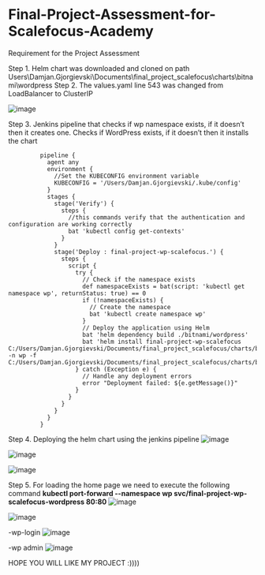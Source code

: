 # Final-Project-Assessment-for-Scalefocus-Academy

Requirement for the Project Assessment

Step 1. Helm chart was downloaded and cloned on path Users\Damjan.Gjorgievski\Documents\final_project_scalefocus\charts\bitnami\wordpress
Step 2. The values.yaml line 543 was changed from LoadBalancer to ClusterIP

![image](https://github.com/DamjanGj77/Final-Project-Assessment-for-Scalefocus-Academy/assets/125911118/ad429154-3283-4916-bfcc-6633f9d30889)

Step 3. Jenkins pipeline that checks if wp namespace exists, if it doesn’t then it creates one. Checks if WordPress exists, if it doesn’t then it installs the chart
             
             pipeline {
               agent any
               environment {
                 //Set the KUBECONFIG environment variable
                 KUBECONFIG = '/Users/Damjan.Gjorgievski/.kube/config' 
               }
               stages {
                 stage('Verify') {
                   steps {
                     //this commands verify that the authentication and configuration are working correctly
                     bat 'kubectl config get-contexts'
                   }
                 }
                 stage('Deploy : final-project-wp-scalefocus.') {
                   steps {
                     script {
                       try {
                         // Check if the namespace exists
                         def namespaceExists = bat(script: 'kubectl get namespace wp', returnStatus: true) == 0
                         if (!namespaceExists) {
                           // Create the namespace
                           bat 'kubectl create namespace wp'
                         }
                         // Deploy the application using Helm
                         bat 'helm dependency build ./bitnami/wordpress'
                         bat 'helm install final-project-wp-scalefocus C:/Users/Damjan.Gjorgievski/Documents/final_project_scalefocus/charts/bitnami/wordpress -n wp -f C:/Users/Damjan.Gjorgievski/Documents/final_project_scalefocus/charts/bitnami/wordpress/values.yaml'
                       } catch (Exception e) {
                         // Handle any deployment errors
                         error "Deployment failed: ${e.getMessage()}"
                       }
                     }
                   }
                 }
               }
             }
             
      
Step 4. Deploying the helm chart using the jenkins pipeline
![image](https://github.com/DamjanGj77/Final-Project-Assessment-for-Scalefocus-Academy/assets/125911118/46dabaf5-6664-4102-bf86-1bcaddb63547)

![image](https://github.com/DamjanGj77/Final-Project-Assessment-for-Scalefocus-Academy/assets/125911118/91db75d1-1057-4a22-99c9-d703d9d252fd)

![image](https://github.com/DamjanGj77/Final-Project-Assessment-for-Scalefocus-Academy/assets/125911118/d1757eec-19fd-406e-8f1b-0fbebb28a1d3)

Step 5. For loading the home page we need to execute the following command **kubectl port-forward --namespace wp svc/final-project-wp-scalefocus-wordpress 80:80**
![image](https://github.com/DamjanGj77/Final-Project-Assessment-for-Scalefocus-Academy/assets/125911118/d5e5fc03-7a52-4c56-9f20-925e6b9e1bc2)

![image](https://github.com/DamjanGj77/Final-Project-Assessment-for-Scalefocus-Academy/assets/125911118/62bae536-de2c-45fd-93ed-a7b65a6b863c)

-wp-login
![image](https://github.com/DamjanGj77/Final-Project-Assessment-for-Scalefocus-Academy/assets/125911118/665df7e5-6f56-4b63-86f0-a45bf492dee6)

-wp admin
![image](https://github.com/DamjanGj77/Final-Project-Assessment-for-Scalefocus-Academy/assets/125911118/700c760b-39f4-4740-b53c-8c4a52f1ce4b)



HOPE YOU WILL LIKE MY PROJECT :))))

            
